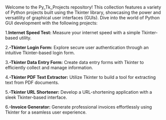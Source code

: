 Welcome to the Py_Tk_Projects repository! This collection features a variety of Python projects built using the Tkinter library, showcasing the power and versatility of graphical user interfaces (GUIs). Dive into the world of Python GUI development with the following projects:

1.**Internet Speed Test:**
Measure your internet speed with a simple Tkinter-based utility.

2.**-Tkinter Login Form:**
Explore secure user authentication through an intuitive Tkinter-based login form.

3.**-Tkinter Data Entry Form:**
Create data entry forms with Tkinter to efficiently collect and manage information.

4.**-Tkinter PDF Text Extractor:**
Utilize Tkinter to build a tool for extracting text from PDF documents.

5.**-Tkinter URL Shortener:**
Develop a URL-shortening application with a sleek Tkinter-based interface.

6.**-Invoice Generator:**
Generate professional invoices effortlessly using Tkinter for a seamless user experience.
